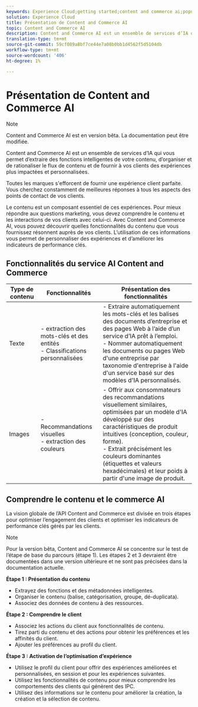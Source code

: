 ```yaml
---
keywords: Experience Cloud;getting started;content and commerce ai;popular topics;Intelligent Services;ccai
solution: Experience Cloud
title: Présentation de Content and Commerce AI
topic: Content and Commerce AI
description: Content and Commerce AI est un ensemble de services d’IA qui vous permet d’extraire des fonctions intelligentes de votre contenu, d’organiser, de rationaliser le flux de contenu et de fournir à vos clients des expériences personnalisées plus efficaces.
translation-type: tm+mt
source-git-commit: 59cf089a8bf7ce44e7a08b0bb1d4562f5d5104db
workflow-type: tm+mt
source-wordcount: '406'
ht-degree: 1%

---
```



<!--

NOTE to writer: "Intelligent Services" is not a valid solution value. Log a UGP bug if you think it should be added.

-->

# Présentation de Content and Commerce AI

>[!NOTE]
>
>Content and Commerce AI est en version bêta. La documentation peut être modifiée.

Content and Commerce AI est un ensemble de services d’IA qui vous permet d’extraire des fonctions intelligentes de votre contenu, d’organiser et de rationaliser le flux de contenu et de fournir à vos clients des expériences plus impactées et personnalisées.

Toutes les marques s&#39;efforcent de fournir une expérience client parfaite. Vous cherchez constamment de meilleures réponses à tous les aspects des points de contact de vos clients.

Le contenu est un composant essentiel de ces expériences. Pour mieux répondre aux questions marketing, vous devez comprendre le contenu et les interactions de vos clients avec celui-ci. Avec Content and Commerce AI, vous pouvez découvrir quelles fonctionnalités du contenu que vous fournissez résonnent auprès de vos clients. L’utilisation de ces informations vous permet de personnaliser des expériences et d’améliorer les indicateurs de performance clés.

## Fonctionnalités du service AI Content and Commerce

| Type de contenu | Fonctionnalités | Présentation des fonctionnalités |
| --- | --- | --- |
| Texte | - extraction des mots-clés et des entités <br>- Classifications personnalisées | - Extraire automatiquement les mots-clés et les balises des documents d’entreprise et des pages Web à l’aide d’un service d’IA prêt à l’emploi. <br> - Nommer automatiquement les documents ou pages Web d&#39;une entreprise par taxonomie d&#39;entreprise à l&#39;aide d&#39;un service basé sur des modèles d&#39;IA personnalisés. |
| Images | - Recommandations visuelles <br> - extraction des couleurs | - Offrir aux consommateurs des recommandations visuellement similaires, optimisées par un modèle d&#39;IA développé sur des caractéristiques de produit intuitives (conception, couleur, forme). <br> - Extrait précisément les couleurs dominantes (étiquettes et valeurs hexadécimales) et leur poids à partir d&#39;une image de produit. |

## Comprendre le contenu et le commerce AI

La vision globale de l’API Content and Commerce est divisée en trois étapes pour optimiser l’engagement des clients et optimiser les indicateurs de performance clés gérés par les clients.

>[!NOTE]
>
>Pour la version bêta, Content and Commerce AI se concentre sur le test de l’étape de base du parcours (étape 1). Les étapes 2 et 3 devraient être documentées dans une version ultérieure et ne sont pas précisées dans la documentation actuelle.

**Étape 1 : Présentation du contenu**
- Extrayez des fonctions et des métadonnées intelligentes.
- Organiser le contenu (balise, catégorisation, groupe, dé-duplicata).
- Associez des données de contenu à des ressources.

**Étape 2 : Comprendre le client**
- Associez les actions du client aux fonctionnalités de contenu.
- Tirez parti du contenu et des actions pour obtenir les préférences et les affinités du client.
- Ajouter les préférences au profil du client.

**Étape 3 : Activation de l’optimisation d’expérience**
- Utilisez le profil du client pour offrir des expériences améliorées et personnalisées, en session et pour les expériences suivantes.
- Utilisez les fonctionnalités de contenu pour mieux comprendre les comportements des clients qui génèrent des IPC.
- Utilisez des informations sur le contenu pour améliorer la création, la création et la sélection de contenu.

